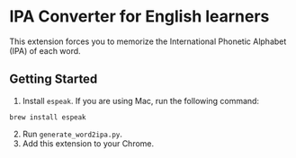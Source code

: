 # IPA Converter for English learners
This extension forces you to memorize the International Phonetic Alphabet (IPA) of each word.
## Getting Started
1. Install `espeak`.
If you are using Mac, run the following command:
```
brew install espeak
```
2. Run `generate_word2ipa.py`.
3. Add this extension to your Chrome.
